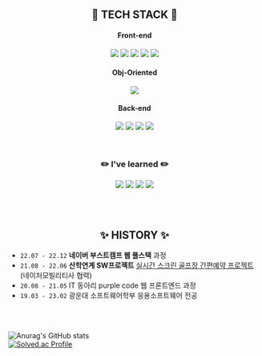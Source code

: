 <div align=center>

## 💪 TECH STACK 💪
#### Front-end
<img src="https://img.shields.io/badge/React-61DAFB?style=for-the-badge&logo=React&logoColor=white"/> <img src="https://img.shields.io/badge/JavaScript-F7DF1E?style=for-the-badge&logo=JavaScript&logoColor=white"/> <img src="https://img.shields.io/badge/TypeScript-3178C6?style=for-the-badge&logo=TypeScript&logoColor=white"/> <img src="https://img.shields.io/badge/CSS3-1572B6?style=for-the-badge&logo=CSS3&logoColor=white"/> <img src="https://img.shields.io/badge/HTML5-E34F26?style=for-the-badge&logo=HTML5&logoColor=white"/> 

 #### Obj-Oriented
<img src="https://img.shields.io/badge/c++-00599C?style=for-the-badge&logo=c%2B%2B&logoColor=white"/> 
 
#### Back-end
<img src="https://img.shields.io/badge/Node.js-339933?style=for-the-badge&logo=Node.js&logoColor=white"/> <img src="https://img.shields.io/badge/Express-000000?style=for-the-badge&logo=Express&logoColor=white"/> <img src="https://img.shields.io/badge/MySQL-4479A1?style=for-the-badge&logo=MySQL&logoColor=white"/> <img src="https://img.shields.io/badge/Prisma-2D3748?style=for-the-badge&logo=Prisma&logoColor=white"/> 
 
<br/>
 
### ✏️ I've learned ✏️
 <img src="https://img.shields.io/badge/Java-007396?style=for-the-badge&logo=Java&logoColor=white"/> <img src="https://img.shields.io/badge/Python-3766AB?style=for-the-badge&logo=Python&logoColor=white"/> <img src="https://img.shields.io/badge/Swift-512BD4?style=for-the-badge&logo=Swift&logoColor=white"/> <img src="https://img.shields.io/badge/Ubuntu-E95420?style=for-the-badge&logo=Ubuntu&logoColor=white"/>

<br/>
<br/>
 
## ✨ HISTORY ✨
 <div align=left>

- `22.07 - 22.12` **네이버 부스트캠프 웹 풀스택** 과정
- `21.08 - 22.06` **산학연계 SW프로젝트** [실시간 스크린 골프장 간편예약 프로젝트](https://github.com/sooyeon73/wholeinone-client) (네이처모빌리티사 협력)
- `20.08 - 21.05` IT 동아리 purple code 웹 프론트엔드 과정
- `19.03 - 23.02` 광운대 소프트웨어학부 응용소프트웨어 전공
  
<br/>
<br/>

![Anurag's GitHub stats](https://github-readme-stats.vercel.app/api?username=sooyeon73&show_icons=true&theme=radical) <br/>
[![Solved.ac Profile](http://mazassumnida.wtf/api/v2/generate_badge?boj=sooy8951)](https://solved.ac/sooy8951/)

